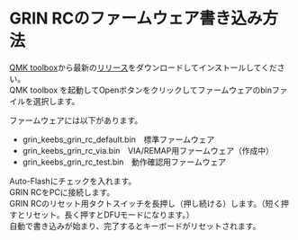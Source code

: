 # GRIN RCのファームウェア書き込み方法
[QMK toolbox](https://github.com/qmk/qmk_toolbox)から最新の[リリース](https://github.com/qmk/qmk_toolbox/releases)をダウンロードしてインストールしてください。  
QMK toolbox を起動してOpenボタンをクリックしてファームウェアのbinファイルを選択します。  

ファームウェアには以下があります。
* grin_keebs_grin_rc_default.bin　標準ファームウェア  
* grin_keebs_grin_rc_via.bin　VIA/REMAP用ファームウェア（作成中）  
* grin_keebs_grin_rc_test.bin　動作確認用ファームウェア  

Auto-Flashにチェックを入れます。  
GRIN RCをPCに接続します。  
GRIN RCのリセット用タクトスイッチを長押し（押し続ける）します。（短く押すとリセット。長く押すとDFUモードになります。）  
自動で書き込みが始まり、完了するとキーボードがリセットされます。
